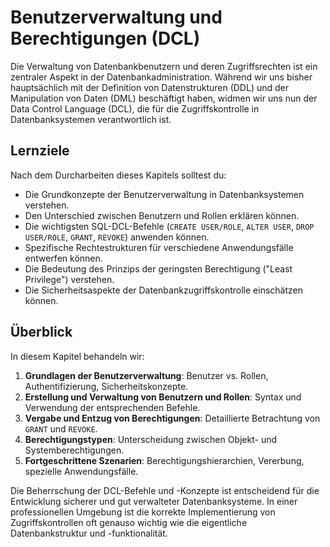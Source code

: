 # Benutzerverwaltung und Berechtigungen (DCL)

Die Verwaltung von Datenbankbenutzern und deren Zugriffsrechten ist ein zentraler Aspekt in der Datenbankadministration. Während wir uns bisher hauptsächlich mit der Definition von Datenstrukturen (DDL) und der Manipulation von Daten (DML) beschäftigt haben, widmen wir uns nun der Data Control Language (DCL), die für die Zugriffskontrolle in Datenbanksystemen verantwortlich ist.

## Lernziele

Nach dem Durcharbeiten dieses Kapitels solltest du:

- Die Grundkonzepte der Benutzerverwaltung in Datenbanksystemen verstehen.
- Den Unterschied zwischen Benutzern und Rollen erklären können.
- Die wichtigsten SQL-DCL-Befehle (`CREATE USER/ROLE`, `ALTER USER`, `DROP USER/ROLE`, `GRANT`, `REVOKE`) anwenden können.
- Spezifische Rechtestrukturen für verschiedene Anwendungsfälle entwerfen können.
- Die Bedeutung des Prinzips der geringsten Berechtigung ("Least Privilege") verstehen.
- Die Sicherheitsaspekte der Datenbankzugriffskontrolle einschätzen können.

## Überblick

In diesem Kapitel behandeln wir:

1. **Grundlagen der Benutzerverwaltung**: Benutzer vs. Rollen, Authentifizierung, Sicherheitskonzepte.
2. **Erstellung und Verwaltung von Benutzern und Rollen**: Syntax und Verwendung der entsprechenden Befehle.
3. **Vergabe und Entzug von Berechtigungen**: Detaillierte Betrachtung von `GRANT` und `REVOKE`.
4. **Berechtigungstypen**: Unterscheidung zwischen Objekt- und Systemberechtigungen.
5. **Fortgeschrittene Szenarien**: Berechtigungshierarchien, Vererbung, spezielle Anwendungsfälle.

Die Beherrschung der DCL-Befehle und -Konzepte ist entscheidend für die Entwicklung sicherer und gut verwalteter Datenbanksysteme. In einer professionellen Umgebung ist die korrekte Implementierung von Zugriffskontrollen oft genauso wichtig wie die eigentliche Datenbankstruktur und -funktionalität.
